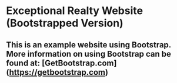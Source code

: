 # Exceptional Realty Website (Bootstrapped Version)

## This is an example website using Bootstrap. More information on using Bootstrap can be found at: [GetBootstrap.com] (https://getbootstrap.com)
